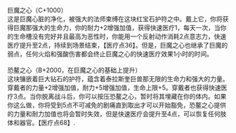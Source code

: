 <title>巨魔之心</title>
<meta name="GENERATOR" content="WinCHM">
<meta http-equiv="Content-Type" content="text/html; charset=gb2312">
<br>巨魔之心（C+1000）
<br>这是巨魔心脏的净化，被强大的法师束缚在这块红宝石护符之中。戴上它，你将获得巨魔那强大的生命力，你的耐力+2增强加值，获得快速医疗1，每天一次，当你的生命槽没有完好并且最高为恶性时，你能用一个反射动作消耗2点意志力，快速医疗提升至2点，持续到场景结束，【医疗点36】。但是，巨魔之心也继承了巨魔的弱点，任何火焰和强酸伤害都会终止巨魔之心的快速医疗效果1小时的时间。
<br>
<br>恐鳌之心（B+2000，在巨魔之心的基础上提升）
<br>这块镶嵌着巨大钻石的护符，蕴含着泰拉斯奎巨兽那无限的生命力和强大的力量。穿戴者的力量+2增强加值，耐力+5增强加值，生命上限+5。穿戴者也获得快速医疗3点。当你脱离战斗后，你可以按压恐鳌之心，暂时将其埋藏在你的体内。如果你这么做，你将受到5点不可减免的剧痛直到取出才可以开始豁免，恐鳌之心提供的力量和耐力加值也将会暂时失效，但是快速医疗会提升至4点，可以恢复任何肢体和器官。【医疗点68】.